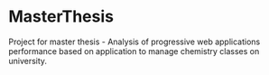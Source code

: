 # MasterThesis
Project for master thesis - Analysis of progressive web applications performance based on application to manage chemistry classes on university. 
